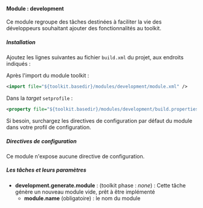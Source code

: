 #### Module : development

Ce module regroupe des tâches destinées à faciliter la vie des développeurs souhaitant ajouter des fonctionnalités au toolkit.

##### Installation

Ajoutez les lignes suivantes au fichier ```build.xml``` du projet, aux endroits indiqués :
   
Après l'import du module toolkit :
 ```xml
 <import file="${toolkit.basedir}/modules/development/module.xml" />
 ```

Dans la *target* ```setprofile``` :
```xml
<property file="${toolkit.basedir}/modules/development/build.properties" />
```

Si besoin, surchargez les directives de configuration par défaut du module dans votre profil de configuration.

##### Directives de configuration

Ce module n'expose aucune directive de configuration.

##### Les tâches et leurs paramètres

* **development.generate.module** : (toolkit phase : *none*) : Cette tâche génère un nouveau module vide, prêt à être implémenté
    * **module.name** (obligatoire) : le nom du module

